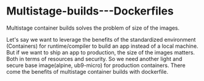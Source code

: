 # Multistage-builds---Dockerfiles
Multistage container builds solves the problem of size of the images.  
  
Let's say we want to leverage the benefits of the standardized environment (Containers) for runtime/compiler to build an app instead of a local machine. But if we want to ship an app to production, the size of the images matters. Both in terms of resources and security. So we need another light and secure base image(alpine, ub9-micro) for production containers. There come the benefits of multistage container builds with dockerfile.
